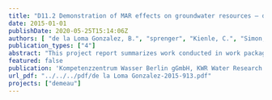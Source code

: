 ```yaml
---
title: "D11.2 Demonstration of MAR effects on groundwater resources – development and application of different approaches for risk and impact assessment"
date: 2015-01-01
publishDate: 2020-05-25T15:14:06Z
authors: [ "de la Loma Gonzalez, B.", "sprenger", "Kienle, C.", "Simon, E.", "Grützmacher, G.", "Besselink, H.", "Hernández, M.", "Hartog, N.", "Gibert, O.", "seis" ]
publication_types: ["4"]
abstract: "This project report summarizes work conducted in work package 11. Along with the deliverable 11.1 and milestone report 11 it covers the tasks from work package 11 as formulated in the Description of Work (DoW). The content of the different sections is interrelated, but each section is organized as an independent part. Title of this report differs from DoW because recommendations for optimum design and operation will be handled in the deliverable 12.2. The sections in this report cover various topics and each section can be found as a stand-alone report in the DEMEAU tool box (http://demeaufp7.eu/toolbox/) for download. Detailed summaries can be found for each section separately."
featured: false
publication: 'Kompetenzzentrum Wasser Berlin gGmbH, KWR Water Research Institute, Amphos 21 Consulting, HYDOR Consult GmbH'
url_pdf: "../../../pdf/de la Loma Gonzalez-2015-913.pdf"
projects: ["demeau"]
---
```


